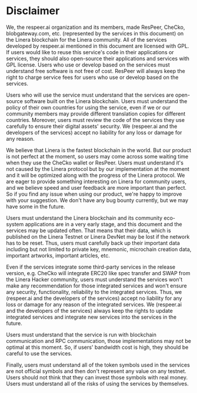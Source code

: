 # Disclaimer

We, the respeer.ai organization and its members, made ResPeer, CheCko, blobgateway.com, etc. (represented by the services in this document) on the Linera blockchain for the Linera community. All of the services developed by respeer.ai mentioned in this document are licensed with GPL. If users would like to reuse this service's code in their applications or services, they should also open-source their applications and services with GPL license. Users who use or develop based on the services must understand free software is not free of cost. ResPeer will always keep the right to charge service fees for users who use or develop based on the services.

Users who will use the service must understand that the services are open-source software built on the Linera blockchain. Users must understand the policy of their own countries for using the service, even if we or our community members may provide different translation copies for different countries. Moreover, users must review the code of the services they use carefully to ensure their digital assets' security. We (respeer.ai and the developers of the services) accept no liability for any loss or damage for any reason.

We believe that Linera is the fastest blockchain in the world. But our product is not perfect at the moment, so users may come across some waiting time when they use the CheCko wallet or ResPeer. Users must understand it's not caused by the Linera protocol but by our implementation at the moment and it will be optimized along with the progress of the Linera protocol. We are eager to provide something interesting on Linera for community users, and we believe speed and user feedback are more important than perfect. So if you find any issue when using our product, we're happy to improve with your suggestion. We don't have any bug bounty currently, but we may have some in the future.

Users must understand the Linera blockchain and its community eco-system applications are in a very early stage, and this document and the services may be updated often. That means that their data, which is published on the Linera Testnet or Linera DevNet may be lost if the network has to be reset. Thus, users must carefully back up their important data including but not limited to private key, mnemonic, microchain creation data, important artworks, important articles, etc.

Even if the services integrate some third-party services in the release version, e.g. CheCko will integrate ERC20 like spec transfer and SWAP from the Linera Hacker community, users must understand the services won't make any recommendation for those integrated services and won't ensure any security, functionality, reliability to the integrated services. Thus, we (respeer.ai and the developers of the services) accept no liability for any loss or damage for any reason of the integrated services. We (respeer.ai and the developers of the services) always keep the rights to update integrated services and integrate new services into the services in the future.

Users must understand that the service is run with blockchain communication and RPC communication, those implementations may not be optimal at this moment. So, if users' bandwidth cost is high, they should be careful to use the services.

Finally, users must understand all of the token symbols used in the services are not official symbols and then don't represent any value on any testnet. Users should not think that they can invest those symbols with real money. Users must understand all of the risks of using the services by themselves.

